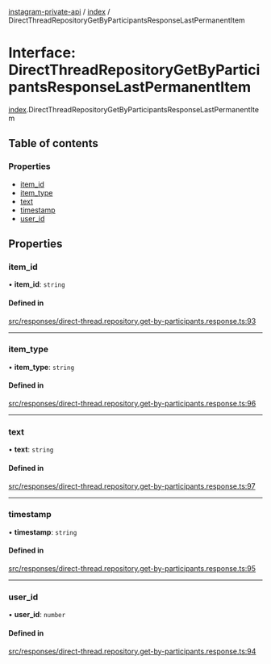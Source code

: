 [instagram-private-api](../../README.md) / [index](../../modules/index.md) / DirectThreadRepositoryGetByParticipantsResponseLastPermanentItem

# Interface: DirectThreadRepositoryGetByParticipantsResponseLastPermanentItem

[index](../../modules/index.md).DirectThreadRepositoryGetByParticipantsResponseLastPermanentItem

## Table of contents

### Properties

- [item\_id](DirectThreadRepositoryGetByParticipantsResponseLastPermanentItem.md#item_id)
- [item\_type](DirectThreadRepositoryGetByParticipantsResponseLastPermanentItem.md#item_type)
- [text](DirectThreadRepositoryGetByParticipantsResponseLastPermanentItem.md#text)
- [timestamp](DirectThreadRepositoryGetByParticipantsResponseLastPermanentItem.md#timestamp)
- [user\_id](DirectThreadRepositoryGetByParticipantsResponseLastPermanentItem.md#user_id)

## Properties

### item\_id

• **item\_id**: `string`

#### Defined in

[src/responses/direct-thread.repository.get-by-participants.response.ts:93](https://github.com/Nerixyz/instagram-private-api/blob/0e0721c/src/responses/direct-thread.repository.get-by-participants.response.ts#L93)

___

### item\_type

• **item\_type**: `string`

#### Defined in

[src/responses/direct-thread.repository.get-by-participants.response.ts:96](https://github.com/Nerixyz/instagram-private-api/blob/0e0721c/src/responses/direct-thread.repository.get-by-participants.response.ts#L96)

___

### text

• **text**: `string`

#### Defined in

[src/responses/direct-thread.repository.get-by-participants.response.ts:97](https://github.com/Nerixyz/instagram-private-api/blob/0e0721c/src/responses/direct-thread.repository.get-by-participants.response.ts#L97)

___

### timestamp

• **timestamp**: `string`

#### Defined in

[src/responses/direct-thread.repository.get-by-participants.response.ts:95](https://github.com/Nerixyz/instagram-private-api/blob/0e0721c/src/responses/direct-thread.repository.get-by-participants.response.ts#L95)

___

### user\_id

• **user\_id**: `number`

#### Defined in

[src/responses/direct-thread.repository.get-by-participants.response.ts:94](https://github.com/Nerixyz/instagram-private-api/blob/0e0721c/src/responses/direct-thread.repository.get-by-participants.response.ts#L94)
